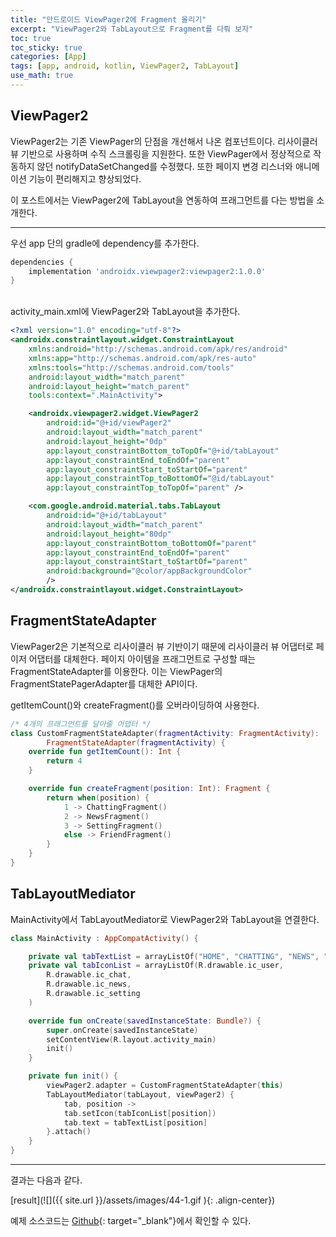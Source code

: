 ```yaml
---
title: "안드로이드 ViewPager2에 Fragment 올리기"
excerpt: "ViewPager2와 TabLayout으로 Fragment를 다뤄 보자"
toc: true
toc_sticky: true
categories: [App]
tags: [app, android, kotlin, ViewPager2, TabLayout]
use_math: true
---
```


## ViewPager2
ViewPager2는 기존 ViewPager의 단점을 개선해서 나온 컴포넌트이다. 리사이클러 뷰 기반으로 사용하며 수직 스크롤링을 지원한다. 또한 ViewPager에서 정상적으로 작동하지 않던 notifyDataSetChanged를 수정했다. 또한 페이지 변경 리스너와 애니메이션 기능이 편리해지고 향상되었다.  

이 포스트에서는 ViewPager2에 TabLayout을 연동하여 프래그먼트를 다는 방법을 소개한다.
<br>

---

우선 app 단의 gradle에 dependency를 추가한다.  

```gradle
dependencies {
    implementation 'androidx.viewpager2:viewpager2:1.0.0'
}
```

<br>
activity_main.xml에 ViewPager2와 TabLayout을 추가한다.  

```xml
<?xml version="1.0" encoding="utf-8"?>
<androidx.constraintlayout.widget.ConstraintLayout 
    xmlns:android="http://schemas.android.com/apk/res/android"
    xmlns:app="http://schemas.android.com/apk/res-auto"
    xmlns:tools="http://schemas.android.com/tools"
    android:layout_width="match_parent"
    android:layout_height="match_parent"
    tools:context=".MainActivity">

    <androidx.viewpager2.widget.ViewPager2
        android:id="@+id/viewPager2"
        android:layout_width="match_parent"
        android:layout_height="0dp"
        app:layout_constraintBottom_toTopOf="@+id/tabLayout"
        app:layout_constraintEnd_toEndOf="parent"
        app:layout_constraintStart_toStartOf="parent"
        app:layout_constraintTop_toBottomOf="@id/tabLayout"
        app:layout_constraintTop_toTopOf="parent" />

    <com.google.android.material.tabs.TabLayout
        android:id="@+id/tabLayout"
        android:layout_width="match_parent"
        android:layout_height="80dp"
        app:layout_constraintBottom_toBottomOf="parent"
        app:layout_constraintEnd_toEndOf="parent"
        app:layout_constraintStart_toStartOf="parent"
        android:background="@color/appBackgroundColor"
        />
</androidx.constraintlayout.widget.ConstraintLayout>
```


## FragmentStateAdapter
ViewPager2은 기본적으로 리사이클러 뷰 기반이기 때문에 리사이클러 뷰 어댑터로 페이저 어댑터를 대체한다. 페이지 아이템을 프래그먼트로 구성할 때는 FragmentStateAdapter를 이용한다. 이는 ViewPager의 FragmentStatePagerAdapter를 대체한 API이다.  

getItemCount()와 createFragment()를 오버라이딩하여 사용한다.  

```kotlin
/* 4개의 프래그먼트를 달아줄 어댑터 */
class CustomFragmentStateAdapter(fragmentActivity: FragmentActivity): 
        FragmentStateAdapter(fragmentActivity) {
    override fun getItemCount(): Int {
        return 4
    }

    override fun createFragment(position: Int): Fragment {
        return when(position) {
            1 -> ChattingFragment()
            2 -> NewsFragment()
            3 -> SettingFragment()
            else -> FriendFragment()
        }
    }
}
```


## TabLayoutMediator
MainActivity에서 TabLayoutMediator로 ViewPager2와 TabLayout을 연결한다.  


```kotlin
class MainActivity : AppCompatActivity() {

    private val tabTextList = arrayListOf("HOME", "CHATTING", "NEWS", "SETTING")
    private val tabIconList = arrayListOf(R.drawable.ic_user,
        R.drawable.ic_chat,
        R.drawable.ic_news,
        R.drawable.ic_setting
    )

    override fun onCreate(savedInstanceState: Bundle?) {
        super.onCreate(savedInstanceState)
        setContentView(R.layout.activity_main)
        init()
    }

    private fun init() {
        viewPager2.adapter = CustomFragmentStateAdapter(this)
        TabLayoutMediator(tabLayout, viewPager2) {
            tab, position ->
            tab.setIcon(tabIconList[position])
            tab.text = tabTextList[position]
        }.attach()
    }
}
```

---

결과는 다음과 같다.  

[result](![]({{ site.url }}/assets/images/44-1.gif ){: .align-center})

>
예제 소스코드는 [Github](https://github.com/sys09270883/kakaotalk-clonecoding-app/tree/master/app/src/main/java/com/example/kakaotalk_clonecoding_app){: target="_blank"}에서 확인할 수 있다.



<br>